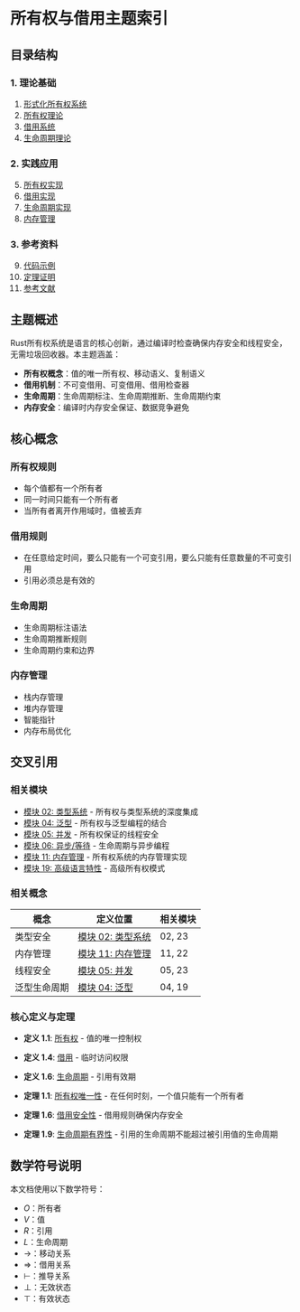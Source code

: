 # 所有权与借用主题索引

## 目录结构

### 1. 理论基础

1. [形式化所有权系统](01_formal_ownership_system.md)
2. [所有权理论](02_ownership_theory.md)
3. [借用系统](03_borrowing_system.md)
4. [生命周期理论](04_lifetime_theory.md)

### 2. 实践应用

5. [所有权实现](05_ownership_implementation.md)
6. [借用实现](06_borrowing_implementation.md)
7. [生命周期实现](07_lifetime_implementation.md)
8. [内存管理](08_memory_management.md)

### 3. 参考资料

9. [代码示例](05_examples.md)
10. [定理证明](06_theorems.md)
11. [参考文献](07_references.md)

## 主题概述

Rust所有权系统是语言的核心创新，通过编译时检查确保内存安全和线程安全，无需垃圾回收器。本主题涵盖：

- **所有权概念**：值的唯一所有权、移动语义、复制语义
- **借用机制**：不可变借用、可变借用、借用检查器
- **生命周期**：生命周期标注、生命周期推断、生命周期约束
- **内存安全**：编译时内存安全保证、数据竞争避免

## 核心概念

### 所有权规则

- 每个值都有一个所有者
- 同一时间只能有一个所有者
- 当所有者离开作用域时，值被丢弃

### 借用规则

- 在任意给定时间，要么只能有一个可变引用，要么只能有任意数量的不可变引用
- 引用必须总是有效的

### 生命周期

- 生命周期标注语法
- 生命周期推断规则
- 生命周期约束和边界

### 内存管理

- 栈内存管理
- 堆内存管理
- 智能指针
- 内存布局优化

## 交叉引用

### 相关模块

- [模块 02: 类型系统](../02_type_system/00_index.md) - 所有权与类型系统的深度集成
- [模块 04: 泛型](../04_generics/00_index.md) - 所有权与泛型编程的结合
- [模块 05: 并发](../05_concurrency/00_index.md) - 所有权保证的线程安全
- [模块 06: 异步/等待](../06_async_await/00_index.md) - 生命周期与异步编程
- [模块 11: 内存管理](../11_memory_management/00_index.md) - 所有权系统的内存管理实现
- [模块 19: 高级语言特性](../19_advanced_language_features/00_index.md) - 高级所有权模式

### 相关概念

| 概念 | 定义位置 | 相关模块 |
|------|----------|----------|
| 类型安全 | [模块 02: 类型系统](../02_type_system/01_formal_type_system.md#类型安全) | 02, 23 |
| 内存管理 | [模块 11: 内存管理](../11_memory_management/01_formal_memory_model.md#内存管理模型) | 11, 22 |
| 线程安全 | [模块 05: 并发](../05_concurrency/01_formal_concurrency_model.md#线程安全性) | 05, 23 |
| 泛型生命周期 | [模块 04: 泛型](../04_generics/01_formal_generics_system.md#泛型生命周期) | 04, 19 |

### 核心定义与定理

- **定义 1.1**: [所有权](01_formal_ownership_system.md#所有权定义) - 值的唯一控制权
- **定义 1.4**: [借用](02_borrowing_system.md#借用定义) - 临时访问权限
- **定义 1.6**: [生命周期](03_lifetime_system.md#生命周期定义) - 引用有效期

- **定理 1.1**: [所有权唯一性](06_theorems.md#所有权唯一性) - 在任何时刻，一个值只能有一个所有者
- **定理 1.6**: [借用安全性](06_theorems.md#借用安全性) - 借用规则确保内存安全
- **定理 1.9**: [生命周期有界性](06_theorems.md#生命周期有界性) - 引用的生命周期不能超过被引用值的生命周期

## 数学符号说明

本文档使用以下数学符号：

- $O$：所有者
- $V$：值
- $R$：引用
- $L$：生命周期
- $\rightarrow$：移动关系
- $\Rightarrow$：借用关系
- $\vdash$：推导关系
- $\bot$：无效状态
- $\top$：有效状态
